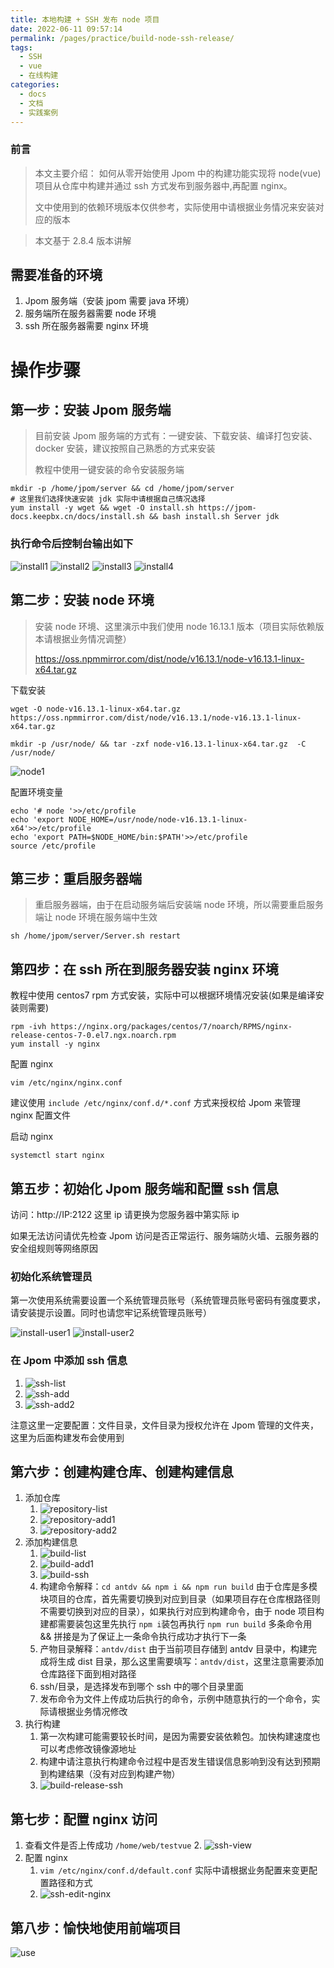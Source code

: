 ```yaml
---
title: 本地构建 + SSH 发布 node 项目
date: 2022-06-11 09:57:14
permalink: /pages/practice/build-node-ssh-release/
tags: 
  - SSH
  - vue
  - 在线构建
categories: 
  - docs
  - 文档
  - 实践案例
---
```



### 前言

> 本文主要介绍：
> 如何从零开始使用 Jpom 中的构建功能实现将 node(vue) 项目从仓库中构建并通过 ssh 方式发布到服务器中,再配置 nginx。
> 
>  文中使用到的依赖环境版本仅供参考，实际使用中请根据业务情况来安装对应的版本

> 本文基于 2.8.4 版本讲解

## 需要准备的环境

1. Jpom 服务端（安装 jpom 需要 java 环境）
2. 服务端所在服务器需要 node 环境
3. ssh 所在服务器需要 nginx 环境

# 操作步骤

## 第一步：安装 Jpom 服务端

> 目前安装 Jpom 服务端的方式有：一键安装、下载安装、编译打包安装、docker 安装，建议按照自己熟悉的方式来安装
> 
> 教程中使用一键安装的命令安装服务端

```
mkdir -p /home/jpom/server && cd /home/jpom/server
# 这里我们选择快速安装 jdk 实际中请根据自己情况选择
yum install -y wget && wget -O install.sh https://jpom-docs.keepbx.cn/docs/install.sh && bash install.sh Server jdk
```

### 执行命令后控制台输出如下

![install1](/images/tutorial/build_node_release/install1.png)
![install2](/images/tutorial/build_node_release/install2.png)
![install3](/images/tutorial/build_node_release/install3.png)
![install4](/images/tutorial/build_node_release/install4.png)

## 第二步：安装 node 环境

> 安装 node 环境、这里演示中我们使用 node 16.13.1 版本（项目实际依赖版本请根据业务情况调整）
>
> https://oss.npmmirror.com/dist/node/v16.13.1/node-v16.13.1-linux-x64.tar.gz
>

下载安装

```
wget -O node-v16.13.1-linux-x64.tar.gz https://oss.npmmirror.com/dist/node/v16.13.1/node-v16.13.1-linux-x64.tar.gz

mkdir -p /usr/node/ && tar -zxf node-v16.13.1-linux-x64.tar.gz  -C /usr/node/
```

![node1](/images/tutorial/build_node_release/node1.png)

配置环境变量

```
echo '# node '>>/etc/profile
echo 'export NODE_HOME=/usr/node/node-v16.13.1-linux-x64'>>/etc/profile
echo 'export PATH=$NODE_HOME/bin:$PATH'>>/etc/profile
source /etc/profile
```

## 第三步：重启服务器端

> 重启服务器端，由于在启动服务端后安装端 node 环境，所以需要重启服务端让 node 环境在服务端中生效

```
sh /home/jpom/server/Server.sh restart
```

## 第四步：在 ssh 所在到服务器安装 nginx 环境

教程中使用 centos7 rpm 方式安装，实际中可以根据环境情况安装(如果是编译安装则需要)

```
rpm -ivh https://nginx.org/packages/centos/7/noarch/RPMS/nginx-release-centos-7-0.el7.ngx.noarch.rpm
yum install -y nginx
```

配置 nginx 

```
vim /etc/nginx/nginx.conf
```
建议使用 `include /etc/nginx/conf.d/*.conf` 方式来授权给 Jpom 来管理 nginx 配置文件

启动 nginx

```
systemctl start nginx
```

## 第五步：初始化 Jpom 服务端和配置 ssh 信息

访问：http://IP:2122 这里 ip 请更换为您服务器中第实际 ip

如果无法访问请优先检查 Jpom 访问是否正常运行、服务端防火墙、云服务器的安全组规则等网络原因

### 初始化系统管理员

第一次使用系统需要设置一个系统管理员账号（系统管理员账号密码有强度要求，请安装提示设置。同时也请您牢记系统管理员账号）

![install-user1](/images/tutorial/build_node_release/install-user1.png)
![install-user2](/images/tutorial/build_node_release/install-user2.png)

### 在 Jpom 中添加 ssh 信息

1. ![ssh-list](/images/tutorial/build_node_release/ssh-list.png)
2. ![ssh-add](/images/tutorial/build_node_release/ssh-add.png)
3. ![ssh-add2](/images/tutorial/build_node_release/ssh-add2.png)

注意这里一定要配置：文件目录，文件目录为授权允许在 Jpom 管理的文件夹，这里为后面构建发布会使用到

## 第六步：创建构建仓库、创建构建信息

1. 添加仓库
   1. ![repository-list](/images/tutorial/build_node_release/repository-list.png)
   2. ![repository-add1](/images/tutorial/build_node_release/repository-add1.png)
   3. ![repository-add2](/images/tutorial/build_node_release/repository-add2.png)
2. 添加构建信息
   1. ![build-list](/images/tutorial/build_node_release/build-list.png)
   2. ![build-add1](/images/tutorial/build_node_release/build-add1.png)
   3. ![build-ssh](/images/tutorial/build_node_release/build-ssh.png)
   4. 构建命令解释：`cd antdv && npm i && npm run build` 由于仓库是多模块项目的仓库，首先需要切换到对应到目录（如果项目存在仓库根路径则不需要切换到对应的目录），如果执行对应到构建命令，由于 node 项目构建都需要装包这里先执行 `npm i`装包再执行 `npm run build` 多条命令用 && 拼接是为了保证上一条命令执行成功才执行下一条
   5. 产物目录解释：`antdv/dist` 由于当前项目存储到 antdv 目录中，构建完成将生成 dist 目录，那么这里需要填写：`antdv/dist`，这里注意需要添加仓库路径下面到相对路径
   6. ssh/目录，是选择发布到哪个 ssh 中的哪个目录里面
   7. 发布命令为文件上传成功后执行的命令，示例中随意执行的一个命令，实际请根据业务情况修改
3. 执行构建
   1. 第一次构建可能需要较长时间，是因为需要安装依赖包。加快构建速度也可以考虑修改镜像源地址
   2. 构建中请注意执行构建命令过程中是否发生错误信息影响到没有达到预期到构建结果（没有对应到构建产物）
   3. ![build-release-ssh](/images/tutorial/build_node_release/build-release-ssh.png)

## 第七步：配置 nginx 访问

1. 查看文件是否上传成功 `/home/web/testvue`
   2. ![ssh-view](/images/tutorial/build_node_release/ssh-view.png)
2. 配置 nginx 
   1. `vim /etc/nginx/conf.d/default.conf` 实际中请根据业务配置来变更配置路径和方式
   2. ![ssh-edit-nginx](/images/tutorial/build_node_release/ssh-edit-nginx.png)

## 第八步：愉快地使用前端项目

![use](/images/tutorial/build_node_release/use.png)




